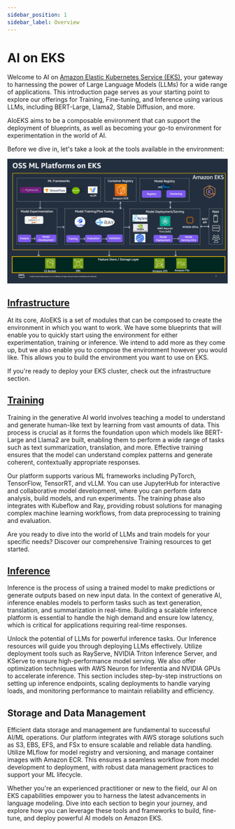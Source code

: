 ```yaml
---
sidebar_position: 1
sidebar_label: Overview
---
```


# AI on EKS

Welcome to AI on [Amazon Elastic Kubernetes Service (EKS)](https://aws.amazon.com/eks/), your gateway to harnessing the power of Large Language Models (LLMs) for a wide range of applications. This introduction page serves as your starting point to explore our offerings for Training, Fine-tuning, and Inference using various LLMs, including BERT-Large, Llama2, Stable Diffusion, and more.

AIoEKS aims to be a composable environment that can support the deployment of blueprints, as well as becoming your go-to environment for experimentation in the world of AI. 

Before we dive in, let's take a look at the tools available in the environment:

![OSS ML Platforms on EKS](ml-platforms-eks.png)

## [Infrastructure](https://awslabs.github.io/data-on-eks/docs/category/infrastructure)
At its core, AIoEKS is a set of modules that can be composed to create the environment in which you want to work. We have some blueprints that will enable you to quickly start using the environment for either experimentation, training or inference. We intend to add more as they come up, but we also enable you to compose the environment however you would like. This allows you to build the environment you want to use on EKS.

If you're ready to deploy your EKS cluster, check out the infrastructure section. 

## [Training](https://awslabs.github.io/data-on-eks/docs/category/training-on-eks)
Training in the generative AI world involves teaching a model to understand and generate human-like text by learning from vast amounts of data. This process is crucial as it forms the foundation upon which models like BERT-Large and Llama2 are built, enabling them to perform a wide range of tasks such as text summarization, translation, and more. Effective training ensures that the model can understand complex patterns and generate coherent, contextually appropriate responses.

Our platform supports various ML frameworks including PyTorch, TensorFlow, TensorRT, and vLLM. You can use JupyterHub for interactive and collaborative model development, where you can perform data analysis, build models, and run experiments. The training phase also integrates with Kubeflow and Ray, providing robust solutions for managing complex machine learning workflows, from data preprocessing to training and evaluation.

Are you ready to dive into the world of LLMs and train models for your specific needs? Discover our comprehensive Training resources to get started.

## [Inference](https://awslabs.github.io/data-on-eks/docs/category/inference-on-eks)
Inference is the process of using a trained model to make predictions or generate outputs based on new input data. In the context of generative AI, inference enables models to perform tasks such as text generation, translation, and summarization in real-time. Building a scalable inference platform is essential to handle the high demand and ensure low latency, which is critical for applications requiring real-time responses.

Unlock the potential of LLMs for powerful inference tasks. Our Inference resources will guide you through deploying LLMs effectively. Utilize deployment tools such as RayServe, NVIDIA Triton Inference Server, and KServe to ensure high-performance model serving. We also offer optimization techniques with AWS Neuron for Inferentia and NVIDIA GPUs to accelerate inference. This section includes step-by-step instructions on setting up inference endpoints, scaling deployments to handle varying loads, and monitoring performance to maintain reliability and efficiency.

## Storage and Data Management
Efficient data storage and management are fundamental to successful AI/ML operations. Our platform integrates with AWS storage solutions such as S3, EBS, EFS, and FSx to ensure scalable and reliable data handling. Utilize MLflow for model registry and versioning, and manage container images with Amazon ECR. This ensures a seamless workflow from model development to deployment, with robust data management practices to support your ML lifecycle.

Whether you're an experienced practitioner or new to the field, our AI on EKS capabilities empower you to harness the latest advancements in language modeling. Dive into each section to begin your journey, and explore how you can leverage these tools and frameworks to build, fine-tune, and deploy powerful AI models on Amazon EKS.
